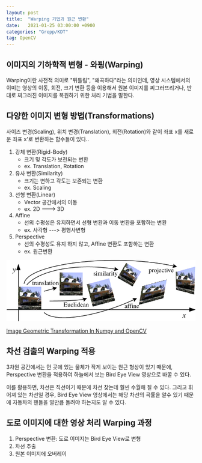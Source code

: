 ```yaml
---
layout: post
title:  "Warping 기법과 원근 변환"
date:   2021-01-25 03:00:00 +0900
categories: "Grepp/KDT"
tag: OpenCV
---
```


## 이미지의 기하학적 변형 - 와핑(Warping)

Warping이란 사전적 의미로 "뒤틀림", "왜곡하다"라는 의미인데, 영상 시스템에서의 이미는 영상의 이동, 회전, 크기 변환 등을 이용해서 원본 이미지를 찌그러뜨리거나, 반대로 찌그러진 이미지를 복원하기 위한 처리 기법을 말한다.



## 다양한 이미지 변형 방법(Transformations)

사이즈 변경(Scaling), 위치 변경(Translation), 회전(Rotation)와 같이 좌표 x를 새로운 좌표 x'로 변환하는 함수들이 있다..

1. 강체 변환(Rigid-Body)
    - 크기 및 각도가 보전되는 변환
    - ex. Translation, Rotation
2. 유사 변환(Similarity)
    - 크기는 변하고 각도는 보존되는 변환
    - ex. Scaling
3. 선형 변환(Linear)
    - Vector 공간에서의 이동
    - ex. 2D ---> 3D
4. Affine
    - 선의 수평성은 유지하면서 선형 변환과 이동 변환을 포함하는 변환
    - ex. 사각형 ---> 평행사변형
5. Perspective
    - 선의 수평성도 유지 하지 않고, Affine 변환도 포함하는 변환
    - ex. 원근변환

![Transformation](/assets/grepp/transformations.png)

[Image Geometric Transformation In Numpy and OpenCV](https://towardsdatascience.com/image-geometric-transformation-in-numpy-and-opencv-936f5cd1d315)



## 차선 검출의 Warping 적용

3차원 공간에서는 먼 곳에 있는 물체가 작게 보이는 원근 형상이 있기 때문에, Perspective 변환을 적용하여 하늘에서 보는 Bird Eye View 영상으로 바꿀 수 있다.

이를 활용하면, 차선은 직선이기 때문에 차선 찾는데 훨씬 수월해 질 수 있다. 그리고 휘어져 있는 차선일 경우, Bird Eye View 영상에서는 해당 차선의 곡률을 알수 있기 때문에 자동차의 핸들을 얼만큼 돌려야 하는지도 알 수 있다.



## 도로 이미지에 대한 영상 처리 Warping 과정

1. Perspective 변환: 도로 이미지는 Bird Eye View로 변형
2. 차선 추출
3. 원본 이미지에 오버레이
